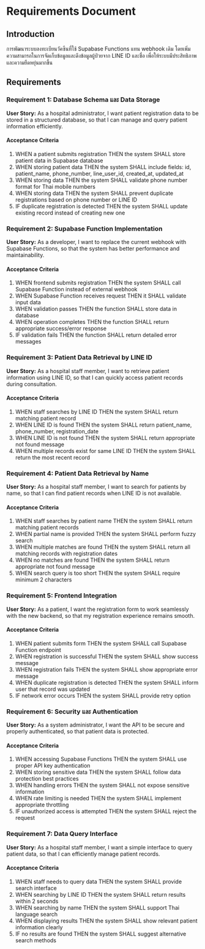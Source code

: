 # Requirements Document

## Introduction

การพัฒนาระบบลงทะเบียนวัคซีนที่ใช้ Supabase Functions แทน webhook เดิม โดยเพิ่มความสามารถในการจัดเก็บข้อมูลและดึงข้อมูลผู้ป่วยจาก LINE ID และชื่อ เพื่อให้ระบบมีประสิทธิภาพและความยืดหยุ่นมากขึ้น

## Requirements

### Requirement 1: Database Schema และ Data Storage

**User Story:** As a hospital administrator, I want patient registration data to be stored in a structured database, so that I can manage and query patient information efficiently.

#### Acceptance Criteria

1. WHEN a patient submits registration THEN the system SHALL store patient data in Supabase database
2. WHEN storing patient data THEN the system SHALL include fields: id, patient_name, phone_number, line_user_id, created_at, updated_at
3. WHEN storing data THEN the system SHALL validate phone number format for Thai mobile numbers
4. WHEN storing data THEN the system SHALL prevent duplicate registrations based on phone number or LINE ID
5. IF duplicate registration is detected THEN the system SHALL update existing record instead of creating new one

### Requirement 2: Supabase Function Implementation

**User Story:** As a developer, I want to replace the current webhook with Supabase Functions, so that the system has better performance and maintainability.

#### Acceptance Criteria

1. WHEN frontend submits registration THEN the system SHALL call Supabase Function instead of external webhook
2. WHEN Supabase Function receives request THEN it SHALL validate input data
3. WHEN validation passes THEN the function SHALL store data in database
4. WHEN operation completes THEN the function SHALL return appropriate success/error response
5. IF validation fails THEN the function SHALL return detailed error messages

### Requirement 3: Patient Data Retrieval by LINE ID

**User Story:** As a hospital staff member, I want to retrieve patient information using LINE ID, so that I can quickly access patient records during consultation.

#### Acceptance Criteria

1. WHEN staff searches by LINE ID THEN the system SHALL return matching patient record
2. WHEN LINE ID is found THEN the system SHALL return patient_name, phone_number, registration_date
3. WHEN LINE ID is not found THEN the system SHALL return appropriate not found message
4. WHEN multiple records exist for same LINE ID THEN the system SHALL return the most recent record

### Requirement 4: Patient Data Retrieval by Name

**User Story:** As a hospital staff member, I want to search for patients by name, so that I can find patient records when LINE ID is not available.

#### Acceptance Criteria

1. WHEN staff searches by patient name THEN the system SHALL return matching patient records
2. WHEN partial name is provided THEN the system SHALL perform fuzzy search
3. WHEN multiple matches are found THEN the system SHALL return all matching records with registration dates
4. WHEN no matches are found THEN the system SHALL return appropriate not found message
5. WHEN search query is too short THEN the system SHALL require minimum 2 characters

### Requirement 5: Frontend Integration

**User Story:** As a patient, I want the registration form to work seamlessly with the new backend, so that my registration experience remains smooth.

#### Acceptance Criteria

1. WHEN patient submits form THEN the system SHALL call Supabase Function endpoint
2. WHEN registration is successful THEN the system SHALL show success message
3. WHEN registration fails THEN the system SHALL show appropriate error message
4. WHEN duplicate registration is detected THEN the system SHALL inform user that record was updated
5. IF network error occurs THEN the system SHALL provide retry option

### Requirement 6: Security และ Authentication

**User Story:** As a system administrator, I want the API to be secure and properly authenticated, so that patient data is protected.

#### Acceptance Criteria

1. WHEN accessing Supabase Functions THEN the system SHALL use proper API key authentication
2. WHEN storing sensitive data THEN the system SHALL follow data protection best practices
3. WHEN handling errors THEN the system SHALL not expose sensitive information
4. WHEN rate limiting is needed THEN the system SHALL implement appropriate throttling
5. IF unauthorized access is attempted THEN the system SHALL reject the request

### Requirement 7: Data Query Interface

**User Story:** As a hospital staff member, I want a simple interface to query patient data, so that I can efficiently manage patient records.

#### Acceptance Criteria

1. WHEN staff needs to query data THEN the system SHALL provide search interface
2. WHEN searching by LINE ID THEN the system SHALL return results within 2 seconds
3. WHEN searching by name THEN the system SHALL support Thai language search
4. WHEN displaying results THEN the system SHALL show relevant patient information clearly
5. IF no results are found THEN the system SHALL suggest alternative search methods